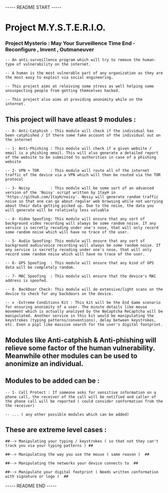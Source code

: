 ----- README START -----


# Project M.Y.S.T.E.R.I.O.  #

### Project Mysterio : May Your Surveillence Time End - Reconfigure , Invent , Outmaneuver ###

    -- An anti-surveillence program which will try to remove the human-type of vulnerability on the internet.

    -- A human is the most vulnerable part of any organization as they are the most easy to exploit via social engineering.

    -- This project aims at releiving some stress as well helping some unsuspecting people from getting themselves hacked.

    -- This project also aims at providing anonimity while on the internet. 


##  This project will have atleast 9 modules : ##


    -- 0- Anti-Catphish : This module will check if the individual has been catphished / If there some fake account of the individual out on the internet

    -- 1- Anti-Phishing : This module will check if a given website / email is a phishing email. This will also generate a detailed report of the website to be submiited to authorities in case of a phishing website 

    -- 2- VPN + TOR     : This module will route all of the internet traffic of the device via a VPN which will then be routed via the TOR protocol

    -- 3- Noisy         : This module will be some sort of an advanced version of the 'Noisy' script written by 1tayH in 'https://github.com/1tayH/noisy'. Nosiy will generate random traffic noise so that one can go about regular web browsing while not worrying about their data getting picked up. Due to the noise, the data you will generate will be relatively less valuable

    -- 4- Video Spoofing: This module will ensure that any sort of background video recording will always be some random noise. If any service is secretly recoding under one's nose, that will only record some random noise which will have no trace of the user.

    -- 5- Audio Spoofing: This module will ensure that any sort of background audio/voice recording will always be some random noise. If any service is secretly recoding under one's nose, that will only record some random noise which will have no trace of the user.

    -- 6- GPS Spoofing  : This module will ensure that any kind of GPS data will be completely random.

    -- 7- MAC Spoofing  : This module will ensure that the device's MAC address is spoofed.

    -- 8- BackDoor Check: This module will do extensive/light scans on the device to check for any backdoors on the device.

    -- x -Extreme Conditions Kit : This kit will be the End Game scenario for ensuring anonimity of a user. The minute details like mouse movement which is actually analzyed by the NoCaptcha ReCaptcha will be manipulated. Another service in this kit would be manipulating the keystrokes (typing patterns/conventions), delay between keystrokes, etc. Even a pipl like massive search for the user's digital footprint.

## 
## Modules like Anti-catphish & Anti-phishing will relieve some factor of the human vulnerability. Meanwhile other modules can be used to anonimize an individual. ##
##

## Modules to be added can be : ##

    -- 1- Call Protect : If someone asks for sensitive information on a phone call, the receiver of the call will be notified and caller of the phone call will be reported ( could consider conformation from the the receiver)

    -- ... ( any other possible modules which can be added)


##  These are extreme level cases :   ##

    ##--> Manipulating your typing / keystrokes ( so that not they can't track you via your typing patterns ) ##

    ##--> Manipulating the way you use the mouse ( same reason )  ##

    ##--> Manipulating the networks your device connects to  ##

    ##--> Manipulate your digital footprint ( Needs written conformation with signature or logo )  ##


----- README END -----